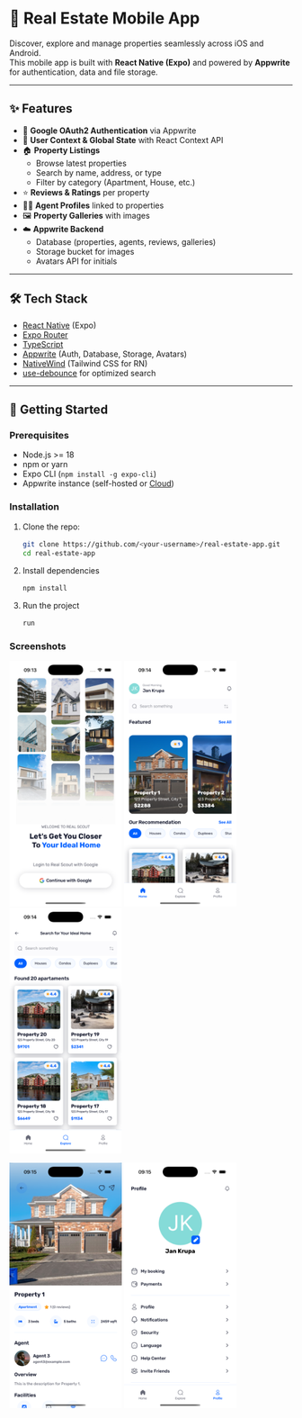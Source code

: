 # 🏡 Real Estate Mobile App

Discover, explore and manage properties seamlessly across iOS and Android.  
This mobile app is built with **React Native (Expo)** and powered by **Appwrite** for authentication, data and file storage.

---

## ✨ Features

- 🔑 **Google OAuth2 Authentication** via Appwrite
- 👤 **User Context & Global State** with React Context API
- 🏠 **Property Listings**
    - Browse latest properties
    - Search by name, address, or type
    - Filter by category (Apartment, House, etc.)
- ⭐ **Reviews & Ratings** per property
- 🧑‍💼 **Agent Profiles** linked to properties
- 🖼 **Property Galleries** with images
- ☁️ **Appwrite Backend**
    - Database (properties, agents, reviews, galleries)
    - Storage bucket for images
    - Avatars API for initials

---

## 🛠 Tech Stack

- [React Native](https://reactnative.dev/) (Expo)
- [Expo Router](https://expo.github.io/router/)
- [TypeScript](https://www.typescriptlang.org/)
- [Appwrite](https://appwrite.io/) (Auth, Database, Storage, Avatars)
- [NativeWind](https://www.nativewind.dev/) (Tailwind CSS for RN)
- [use-debounce](https://www.npmjs.com/package/use-debounce) for optimized search

---

## 🚀 Getting Started

### Prerequisites

- Node.js >= 18
- npm or yarn
- Expo CLI (`npm install -g expo-cli`)
- Appwrite instance (self-hosted or [Cloud](https://cloud.appwrite.io))

### Installation

1. Clone the repo:

    ```bash
    git clone https://github.com/<your-username>/real-estate-app.git
    cd real-estate-app

    ```

2. Install dependencies

    ```bash
    npm install

    ```

3. Run the project
    ```bash
    run
    ```

### Screenshots

<p float="left">
  <img src="assets/images/screenSignIn.png" width="200" />
  <img src="assets/images/screenHomePage.png" width="200" />
  <img src="assets/images/screenExplorePage.png" width="200" />
</p>

<p float="left">
  <img src="assets/images/screenPropertyDetailsPage.png" width="200" />
  <img src="assets/images/screenSettingsPage.png" width="200" />
</p>
